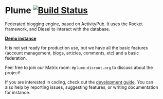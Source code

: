 # Plume [![Build Status](https://travis-ci.org/Plume-org/Plume.svg?branch=master)](https://travis-ci.org/Plume-org/Plume)

Federated blogging engine, based on ActivityPub. It uses the Rocket framework, and Diesel to interact with the database.

[**Demo instance**](https://baptiste.gelez.xyz/)

It is not yet ready for production use, but we have all the basic features (account management, blogs, articles, comments, etc) and a basic federation.

Feel free to join our Matrix room: `#plume:disroot.org` to discuss about the project!

If you are interested in coding, check out the [development guide](https://github.com/Plume-org/Plume/blob/master/DEVELOPMENT.md). You can also help by reporting issues, suggesting features, or writing documentation for instance.

